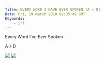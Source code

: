 ```yaml
---
Title: EVERY WORD I HAVE EVER SPOKEN (A » D)
Date: Fri, 19 March 2010 02:35:49 GMT
Keywords:
    - irl
---
```


Every Word I've Ever Spoken

A » D

![](http://farm5.staticflickr.com/4112/5015747705_dda871412e_o.jpg)
![](http://farm5.staticflickr.com/4105/5015748011_cdbf86a5f0_o.jpg)
